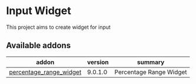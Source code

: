 Input Widget
============

This project aims to create widget for input

[//]: # (addons)
Available addons
----------------
addon | version | summary
--- | --- | ---
[percentage_range_widget](percentage_range_widget/) | 9.0.1.0 | Percentage Range Widget

